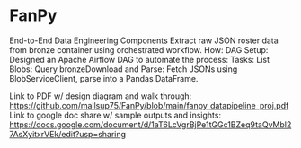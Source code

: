 # FanPy
End-to-End Data Engineering Components Extract raw JSON roster data from bronze container using orchestrated workflow.  How: DAG Setup: Designed an Apache Airflow DAG to automate the process: Tasks: List Blobs: Query bronzeDownload and Parse: Fetch JSONs using BlobServiceClient, parse into a Pandas DataFrame.

Link to PDF w/ design diagram and walk through: https://github.com/mallsup75/FanPy/blob/main/fanpy_datapipeline_proj.pdf
Link to google doc share w/ sample outputs and insights: https://docs.google.com/document/d/1aT6LcVgrBjPe1tGGc1BZeq9taQvMbl27AsXyitxrVEk/edit?usp=sharing
